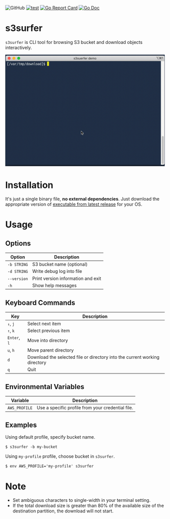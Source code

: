 ![GitHub](https://img.shields.io/github/license/hirose31/s3surfer)
[![test](https://github.com/hirose31/s3surfer/actions/workflows/test.yml/badge.svg)](https://github.com/hirose31/s3surfer/actions/workflows/test.yml)
[![Go Report Card](https://goreportcard.com/badge/github.com/hirose31/s3surfer?style=flat-square)](https://goreportcard.com/report/github.com/hirose31/s3surfer)
[![Go Doc](https://img.shields.io/badge/godoc-reference-blue.svg?style=flat-square)](http://godoc.org/github.com/hirose31/s3surfer)

# s3surfer

`s3surfer` is CLI tool for browsing S3 bucket and download objects interactively.

![Screencast](s3surfer.gif)

# Installation

It's just a single binary file, **no external dependencies**.
Just download the appropriate version of [executable from latest release](https://github.com/hirose31/s3surfer/releases) for your OS.

# Usage

## Options

| Option | Description |
| --- | --- |
| `-b STRING` | S3 bucket name (optional) |
| `-d STRING` | Write debug log into file |
| `--version` | Print version information and exit |
| `-h` | Show help messages |

## Keyboard Commands

| Key | Description |
| --- | --- |
| `↓`, `j` | Select next item |
| `↑`, `k` | Select previous item |
| `Enter`, `l` | Move into directory |
| `u`, `h` | Move parent directory |
| `d` | Download the selected file or directory into the current working directory |
| `q` | Quit |

## Environmental Variables

| Variable | Description |
| --- | --- |
| `AWS_PROFILE` | Use a specific profile from your credential file. |

## Examples

Using default profile, specify bucket name.

```
$ s3surfer -b my-bucket
```

Using `my-profile` profile, choose bucket in `s3surfer`.

```
$ env AWS_PROFILE='my-profile' s3surfer
```

# Note

- Set ambiguous characters to single-width in your terminal setting.
- If the total download size is greater than 80% of the available size of the destination partition, the download will not start.
